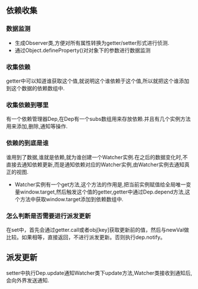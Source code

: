 ## 依赖收集

### 数据监测
- 生成Observer类,方便对所有属性转换为getter/setter形式进行侦测.
- 通过Object.defineProperty()对对象下的参数进行数据监测

### 收集依赖
getter中可以知道谁获取这个值,就说明这个谁依赖于这个值,所以就把这个谁添加到这个数据的依赖数组中.

### 收集依赖到哪里
有一个依赖管理器Dep,在Dep有一个subs数组用来存放依赖.并且有几个实例方法用来添加,删除,通知等操作.

### 依赖的到底是谁
谁用到了数据,谁就是依赖,就为谁创建一个Watcher实例.在之后的数据变化时,不直接去通知依赖更新,而是通知依赖对应的Watcher实例,由Watcher实例去通知真正的视图.
- Watcher实例有一个get方法,这个方法的作用是,把当前实例赋值给全局唯一变量window.target,然后触发这个值的getter,getter中通过Dep.depend方法,这个方法中获取window.target添加到依赖数组中.

### 怎么判断是否需要进行派发更新
在set中，首先会通过getter.call或者obj[key]获取更新前的值，然后与newVal做比较。如果相等，直接返回，不进行派发更新。否则执行dep.notify。

## 派发更新
setter中执行Dep.update通知Watcher类下update方法,Watcher类接收到通知后,会向外界发送通知.